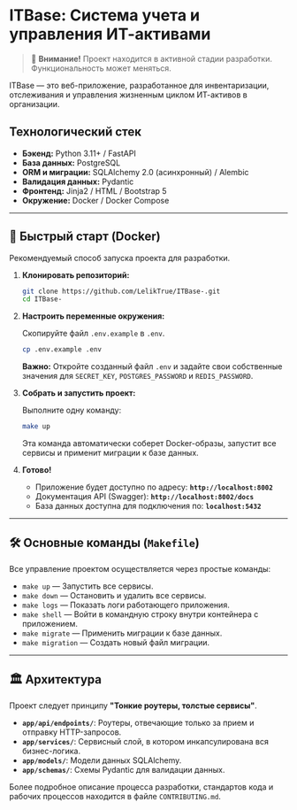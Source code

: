 # ITBase: Система учета и управления ИТ-активами

> 🚧 **Внимание!** Проект находится в активной стадии разработки. Функциональность может меняться.

ITBase — это веб-приложение, разработанное для инвентаризации, отслеживания и управления жизненным циклом ИТ-активов в организации.

## Технологический стек

-   **Бэкенд:** Python 3.11+ / FastAPI
-   **База данных:** PostgreSQL
-   **ORM и миграции:** SQLAlchemy 2.0 (асинхронный) / Alembic
-   **Валидация данных:** Pydantic
-   **Фронтенд:** Jinja2 / HTML / Bootstrap 5
-   **Окружение:** Docker / Docker Compose

---

## 🚀 Быстрый старт (Docker)

Рекомендуемый способ запуска проекта для разработки.

1.  **Клонировать репозиторий:**

    ```bash
    git clone https://github.com/LelikTrue/ITBase-.git
    cd ITBase-
    ```

2.  **Настроить переменные окружения:**

    Скопируйте файл `.env.example` в `.env`.
    ```bash
    cp .env.example .env
    ```
    **Важно:** Откройте созданный файл `.env` и задайте свои собственные значения для `SECRET_KEY`, `POSTGRES_PASSWORD` и `REDIS_PASSWORD`.

3.  **Собрать и запустить проект:**

    Выполните одну команду:
    ```bash
    make up
    ```
    Эта команда автоматически соберет Docker-образы, запустит все сервисы и применит миграции к базе данных.

4.  **Готово!**

    -   Приложение будет доступно по адресу: **`http://localhost:8002`**
    -   Документация API (Swagger): **`http://localhost:8002/docs`**
    -   База данных доступна для подключения по: **`localhost:5432`**

---

## 🛠️ Основные команды (`Makefile`)

Все управление проектом осуществляется через простые команды:

-   `make up` — Запустить все сервисы.
-   `make down` — Остановить и удалить все сервисы.
-   `make logs` — Показать логи работающего приложения.
-   `make shell` — Войти в командную строку внутри контейнера с приложением.
-   `make migrate` — Применить миграции к базе данных.
-   `make migration` — Создать новый файл миграции.

---

## 🏛️ Архитектура

Проект следует принципу **"Тонкие роутеры, толстые сервисы"**.

-   **`app/api/endpoints/`**: Роутеры, отвечающие только за прием и отправку HTTP-запросов.
-   **`app/services/`**: Сервисный слой, в котором инкапсулирована вся бизнес-логика.
-   **`app/models/`**: Модели данных SQLAlchemy.
-   **`app/schemas/`**: Схемы Pydantic для валидации данных.

Более подробное описание процесса разработки, стандартов кода и рабочих процессов находится в файле `CONTRIBUTING.md`.